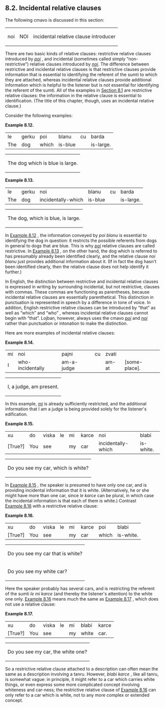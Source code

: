 <a id="section-noi"></a>8.2. <a id="c8s2"></a>Incidental relative clauses
-------------------------------------------------------------------------

The following cmavo is discussed in this section:

<table class="cmavo-list"><colgroup></colgroup><tbody><tr class="cmavo-entry"><td class="cmavo"><p class="cmavo">noi</p></td><td class="selmaho"><p class="selmaho">NOI</p></td><td class="description"><p class="description">incidental relative clause introducer</p></td></tr></tbody></table>

<a id="id-1.9.4.4.1" class="indexterm"></a><a id="id-1.9.4.4.2" class="indexterm"></a><a id="id-1.9.4.4.3" class="indexterm"></a><a id="id-1.9.4.4.4" class="indexterm"></a><a id="id-1.9.4.4.5" class="indexterm"></a><a id="id-1.9.4.4.6" class="indexterm"></a>There are two basic kinds of relative clauses: restrictive relative clauses introduced by _<a id="id-1.9.4.4.7.1" class="indexterm"></a>[_poi_](../go01#valsi-poi)_ , and incidental (sometimes called simply “non-restrictive”) relative clauses introduced by _<a id="id-1.9.4.4.9.1" class="indexterm"></a>[_noi_](../go01#valsi-noi)_. The difference between restrictive and incidental relative clauses is that restrictive clauses provide information that is essential to identifying the referent of the sumti to which they are attached, whereas incidental relative clauses provide additional information which is helpful to the listener but is not essential for identifying the referent of the sumti. All of the examples in [Section 8.1](../chapter-relative-clauses#section-poi) are restrictive relative clauses: the information in the relative clause is essential to identification. (The title of this chapter, though, uses an incidental relative clause.)

Consider the following examples:

<div class="interlinear-gloss-example example">
<a id="example-random-id-qLXK"></a>

**Example 8.12. <a id="c8e2d1"></a>** 

<table class="interlinear-gloss"><colgroup></colgroup><tbody><tr class="jbo"><td>le</td><td>gerku</td><td>poi</td><td>blanu</td><td>cu</td><td>barda</td></tr><tr class="gloss"><td>The</td><td>dog</td><td>which</td><td>is-blue</td><td>&nbsp;</td><td>is-large.</td></tr></tbody></table>

<table class="interlinear-gloss"><tbody><tr class="para"><td colspan="12321"><p class="natlang">The dog which is blue is large.</p></td></tr></tbody></table>

</div>  
<div class="interlinear-gloss-example example">
<a id="example-random-id-qLys"></a>

**Example 8.13. <a id="c8e2d2"></a>** 

<table class="interlinear-gloss"><colgroup></colgroup><tbody><tr class="jbo"><td>le</td><td>gerku</td><td>noi</td><td>blanu</td><td>cu</td><td>barda</td></tr><tr class="gloss"><td>The</td><td>dog</td><td>incidentally-which</td><td>is-blue</td><td>&nbsp;</td><td>is-large.</td></tr></tbody></table>

<table class="interlinear-gloss"><tbody><tr class="para"><td colspan="12321"><p class="natlang">The dog, which is blue, is large.</p></td></tr></tbody></table>

</div>  

In [Example 8.12](../section-noi#example-random-id-qLXK) , the information conveyed by _<a id="id-1.9.4.8.2.1" class="indexterm"></a>poi blanu_ is essential to identifying the dog in question: it restricts the possible referents from dogs in general to dogs that are blue. This is why _<a id="id-1.9.4.8.3.1" class="indexterm"></a>[_poi_](../go01#valsi-poi)_ relative clauses are called restrictive. In [Example 8.13](../section-noi#example-random-id-qLys) , on the other hand, the dog which is referred to has presumably already been identified clearly, and the relative clause _<a id="id-1.9.4.8.5.1" class="indexterm"></a>noi blanu_ just provides additional information about it. (If in fact the dog hasn't been identified clearly, then the relative clause does not help identify it further.)

<a id="id-1.9.4.9.1" class="indexterm"></a><a id="id-1.9.4.9.2" class="indexterm"></a><a id="id-1.9.4.9.3" class="indexterm"></a><a id="id-1.9.4.9.4" class="indexterm"></a>In English, the distinction between restrictive and incidental relative clauses is expressed in writing by surrounding incidental, but not restrictive, clauses with commas. These commas are functioning as parentheses, because incidental relative clauses are essentially parenthetical. This distinction in punctuation is represented in speech by a difference in tone of voice. In addition, English restrictive relative clauses can be introduced by “that” as well as “which” and “who” , whereas incidental relative clauses cannot begin with “that”. Lojban, however, always uses the cmavo _<a id="id-1.9.4.9.9.1" class="indexterm"></a>[_poi_](../go01#valsi-poi)_ and _<a id="id-1.9.4.9.10.1" class="indexterm"></a>[_noi_](../go01#valsi-noi)_ rather than punctuation or intonation to make the distinction.

Here are more examples of incidental relative clauses:

<div class="interlinear-gloss-example example">
<a id="example-random-id-WxJo"></a>

**Example 8.14. <a id="c8e2d3"></a>** 

<table class="interlinear-gloss"><colgroup></colgroup><tbody><tr class="jbo"><td>mi</td><td>noi</td><td>pajni</td><td>cu</td><td>zvati</td></tr><tr class="gloss"><td>I</td><td>who-incidentally</td><td>am-a-judge</td><td>&nbsp;</td><td>am-at</td><td>[some-place].</td></tr></tbody></table>

<table class="interlinear-gloss"><tbody><tr class="para"><td colspan="12321"><p class="natlang">I, a judge, am present.</p></td></tr></tbody></table>

</div>  

In this example, _<a id="id-1.9.4.12.1.1" class="indexterm"></a>[_mi_](../go01#valsi-mi)_ is already sufficiently restricted, and the additional information that I am a judge is being provided solely for the listener's edification.

<div class="interlinear-gloss-example example">
<a id="example-random-id-pR53"></a>

**Example 8.15. <a id="c8e2d4"></a>** 

<table class="interlinear-gloss"><colgroup></colgroup><tbody><tr class="jbo"><td>xu</td><td>do</td><td>viska</td><td>le</td><td>mi</td><td>karce</td><td>noi</td><td>blabi</td></tr><tr class="gloss"><td>[True?]</td><td>You</td><td>see</td><td>&nbsp;</td><td>my</td><td>car</td><td>incidentally-which</td><td>is-white.</td></tr></tbody></table>

<table class="interlinear-gloss"><tbody><tr class="para"><td colspan="12321"><p class="natlang">Do you see my car, which is white?</p></td></tr></tbody></table>

</div>  

In [Example 8.15](../section-noi#example-random-id-pR53) , the speaker is presumed to have only one car, and is providing incidental information that it is white. (Alternatively, he or she might have more than one car, since _<a id="id-1.9.4.14.2.1" class="indexterm"></a>le karce_ can be plural, in which case the incidental information is that each of them is white.) Contrast [Example 8.16](../section-noi#example-random-id-0qU1) with a restrictive relative clause:

<div class="interlinear-gloss-example example">
<a id="example-random-id-0qU1"></a>

**Example 8.16. <a id="c8e2d5"></a>** 

<table class="interlinear-gloss"><colgroup></colgroup><tbody><tr class="jbo"><td>xu</td><td>do</td><td>viska</td><td>le</td><td>mi</td><td>karce</td><td>poi</td><td>blabi</td></tr><tr class="gloss"><td>[True?]</td><td>You</td><td>see</td><td>&nbsp;</td><td>my</td><td>car</td><td>which</td><td>is-white.</td></tr></tbody></table>

<table class="interlinear-gloss"><tbody><tr class="para"><td colspan="12321"><p class="natlang">Do you see my car that is white?</p></td></tr><tr class="para"><td colspan="12321"><p class="natlang">Do you see my white car?</p></td></tr></tbody></table>

</div>  

<a id="id-1.9.4.16.1" class="indexterm"></a>Here the speaker probably has several cars, and is restricting the referent of the sumti _<a id="id-1.9.4.16.2.1" class="indexterm"></a>le mi karce_ (and thereby the listener's attention) to the white one only. [Example 8.16](../section-noi#example-random-id-0qU1) means much the same as [Example 8.17](../section-noi#example-random-id-zsQ6) , which does not use a relative clause:

<div class="interlinear-gloss-example example">
<a id="example-random-id-zsQ6"></a>

**Example 8.17. <a id="c8e2d6"></a>** 

<table class="interlinear-gloss"><colgroup></colgroup><tbody><tr class="jbo"><td>xu</td><td>do</td><td>viska</td><td>le</td><td>mi</td><td>blabi</td><td>karce</td></tr><tr class="gloss"><td>[True?]</td><td>You</td><td>see</td><td>&nbsp;</td><td>my</td><td>white</td><td>car.</td></tr></tbody></table>

<table class="interlinear-gloss"><tbody><tr class="para"><td colspan="12321"><p class="natlang">Do you see my car, the white one?</p></td></tr></tbody></table>

</div>  

<a id="id-1.9.4.18.1" class="indexterm"></a>So a restrictive relative clause attached to a description can often mean the same as a description involving a tanru. However, _<a id="id-1.9.4.18.2.1" class="indexterm"></a>blabi karce_ , like all tanru, is somewhat vague: in principle, it might refer to a car which carries white things, or even express some more complicated concept involving whiteness and car-ness; the restrictive relative clause of [Example 8.16](../section-noi#example-random-id-0qU1) can only refer to a car which is white, not to any more complex or extended concept.
